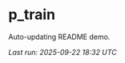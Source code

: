 # p_train

Auto-updating README demo.

<!--START_SECTION:status-->
_Last run: 2025-09-22 18:32 UTC_
<!--END_SECTION:status-->















































































































































































































































































































































































































































































































































































































































































































